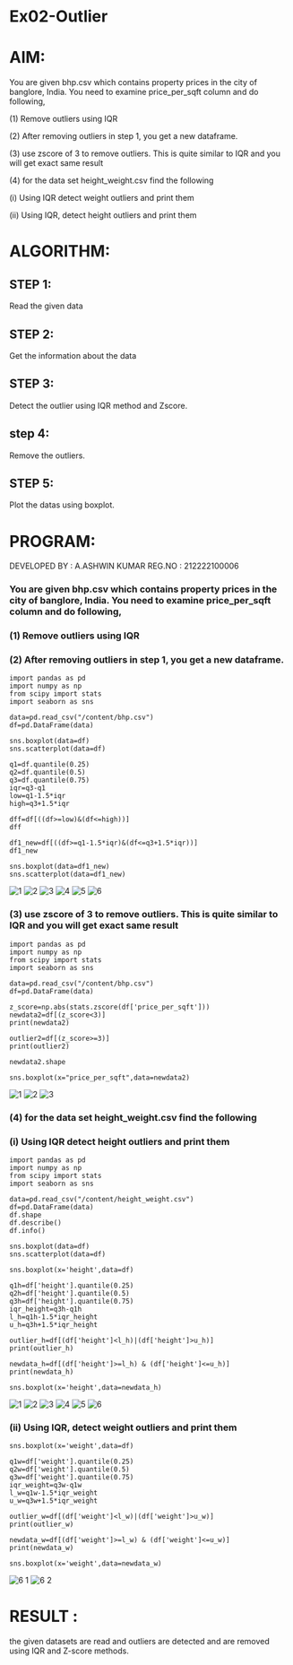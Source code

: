# Ex02-Outlier
# AIM:
You are given bhp.csv which contains property prices in the city of banglore, India. You need to examine price_per_sqft column and do following,

(1) Remove outliers using IQR

(2) After removing outliers in step 1, you get a new dataframe.

(3) use zscore of 3 to remove outliers. This is quite similar to IQR and you will get exact same result

(4) for the data set height_weight.csv find the following

(i) Using IQR detect weight outliers and print them

(ii) Using IQR, detect height outliers and print them
# ALGORITHM:
## STEP 1:
Read the given data
## STEP 2:
Get the information about the data
## STEP 3:
Detect the outlier using IQR method and Zscore.
## step 4:
Remove the outliers.
## STEP 5:
Plot the datas using boxplot.
# PROGRAM:
DEVELOPED BY : A.ASHWIN KUMAR
REG.NO : 212222100006
### You are given bhp.csv which contains property prices in the city of banglore, India. You need to examine price_per_sqft column and do following,
### (1) Remove outliers using IQR
### (2) After removing outliers in step 1, you get a new dataframe.
```
import pandas as pd
import numpy as np
from scipy import stats
import seaborn as sns

data=pd.read_csv("/content/bhp.csv")
df=pd.DataFrame(data)

sns.boxplot(data=df)
sns.scatterplot(data=df)

q1=df.quantile(0.25)
q2=df.quantile(0.5)
q3=df.quantile(0.75)
iqr=q3-q1
low=q1-1.5*iqr
high=q3+1.5*iqr

dff=df[((df>=low)&(df<=high))]
dff

df1_new=df[((df>=q1-1.5*iqr)&(df<=q3+1.5*iqr))]
df1_new

sns.boxplot(data=df1_new)
sns.scatterplot(data=df1_new)
```
![1](https://github.com/ASHWINKUMAR2903/ODD2023---Datascience---Ex-02/assets/119407186/ca675b0a-4158-4e4c-b6f6-f09e7d7d6b30)
![2](https://github.com/ASHWINKUMAR2903/ODD2023---Datascience---Ex-02/assets/119407186/9d29a5c1-d188-4107-8b51-d520fd5fbbab)
![3](https://github.com/ASHWINKUMAR2903/ODD2023---Datascience---Ex-02/assets/119407186/b7d98e29-79aa-43c2-bf09-0e51e81e5d97)
![4](https://github.com/ASHWINKUMAR2903/ODD2023---Datascience---Ex-02/assets/119407186/79725711-1725-475c-bf85-adcc0538b397)
![5](https://github.com/ASHWINKUMAR2903/ODD2023---Datascience---Ex-02/assets/119407186/4e2f0733-baec-4b13-acdf-bb767f2e0a15)
![6](https://github.com/ASHWINKUMAR2903/ODD2023---Datascience---Ex-02/assets/119407186/5edd5326-d658-4a36-a7fc-b058cc49b8c6)

### (3) use zscore of 3 to remove outliers. This is quite similar to IQR and you will get exact same result
```
import pandas as pd
import numpy as np
from scipy import stats
import seaborn as sns

data=pd.read_csv("/content/bhp.csv")
df=pd.DataFrame(data)

z_score=np.abs(stats.zscore(df['price_per_sqft']))
newdata2=df[(z_score<3)]
print(newdata2)

outlier2=df[(z_score>=3)]
print(outlier2)

newdata2.shape

sns.boxplot(x="price_per_sqft",data=newdata2)
```
![1](https://github.com/ASHWINKUMAR2903/ODD2023---Datascience---Ex-02/assets/119407186/7c1effc3-16d8-4aa8-9f7e-7aeeea30809e)
![2](https://github.com/ASHWINKUMAR2903/ODD2023---Datascience---Ex-02/assets/119407186/93750615-0ba6-4158-9f79-516e40e1f642)
![3](https://github.com/ASHWINKUMAR2903/ODD2023---Datascience---Ex-02/assets/119407186/a1b91c41-f0da-49bc-a6fe-524fe2fda97b)

### (4) for the data set height_weight.csv find the following
### (i) Using IQR detect height outliers and print them
```
import pandas as pd
import numpy as np
from scipy import stats
import seaborn as sns

data=pd.read_csv("/content/height_weight.csv")
df=pd.DataFrame(data)
df.shape
df.describe()
df.info()

sns.boxplot(data=df)
sns.scatterplot(data=df)

sns.boxplot(x='height',data=df)

q1h=df['height'].quantile(0.25)
q2h=df['height'].quantile(0.5)
q3h=df['height'].quantile(0.75)
iqr_height=q3h-q1h
l_h=q1h-1.5*iqr_height
u_h=q3h+1.5*iqr_height

outlier_h=df[(df['height']<l_h)|(df['height']>u_h)]
print(outlier_h)

newdata_h=df[(df['height']>=l_h) & (df['height']<=u_h)]
print(newdata_h)

sns.boxplot(x='height',data=newdata_h)
```
![1](https://github.com/ASHWINKUMAR2903/ODD2023---Datascience---Ex-02/assets/119407186/f3194507-b379-4c92-8d1f-4863909e2e0d)
![2](https://github.com/ASHWINKUMAR2903/ODD2023---Datascience---Ex-02/assets/119407186/ed932a5a-fc47-4ba8-8f97-ab9dbe22d307)
![3](https://github.com/ASHWINKUMAR2903/ODD2023---Datascience---Ex-02/assets/119407186/624ce8b4-4b5d-4dec-8c22-3a46ea3e25b5)
![4](https://github.com/ASHWINKUMAR2903/ODD2023---Datascience---Ex-02/assets/119407186/a0229c05-084e-47d0-bb51-1747aa35e995)
![5](https://github.com/ASHWINKUMAR2903/ODD2023---Datascience---Ex-02/assets/119407186/028826d8-0acf-47f6-b0b0-371011fda0ba)
![6](https://github.com/ASHWINKUMAR2903/ODD2023---Datascience---Ex-02/assets/119407186/697610ef-2d5a-47b2-9fdf-5d1dcef583ba)

### (ii) Using IQR, detect weight outliers and print them
```
sns.boxplot(x='weight',data=df)

q1w=df['weight'].quantile(0.25)
q2w=df['weight'].quantile(0.5)
q3w=df['weight'].quantile(0.75)
iqr_weight=q3w-q1w
l_w=q1w-1.5*iqr_weight
u_w=q3w+1.5*iqr_weight

outlier_w=df[(df['weight']<l_w)|(df['weight']>u_w)]
print(outlier_w)

newdata_w=df[(df['weight']>=l_w) & (df['weight']<=u_w)]
print(newdata_w)

sns.boxplot(x='weight',data=newdata_w)
```
![6 1](https://github.com/ASHWINKUMAR2903/ODD2023---Datascience---Ex-02/assets/119407186/90aa92f5-3fb4-4b9a-a624-c00c6cc7b2ec)
![6 2](https://github.com/ASHWINKUMAR2903/ODD2023---Datascience---Ex-02/assets/119407186/8971303d-92b7-414a-b8ee-6f0aed0eb7b3)
# RESULT :
the given datasets are read and outliers are detected and are removed using IQR and Z-score methods.
